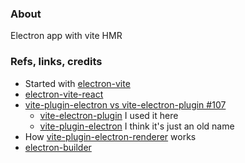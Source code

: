 ### About

Electron app with vite HMR

### Refs, links, credits

* Started with [electron-vite](https://github.com/alex8088/electron-vite)
* [electron-vite-react](https://github.com/electron-vite/electron-vite-react)
* [vite-plugin-electron vs vite-electron-plugin #107](https://github.com/electron-vite/vite-plugin-electron/issues/107)
  * [vite-electron-plugin](https://github.com/electron-vite/vite-electron-plugin) I used it here
  * [vite-plugin-electron](https://github.com/electron-vite/vite-plugin-electron) I think it's just an old name
* How [vite-plugin-electron-renderer](https://github.com/electron-vite/vite-plugin-electron-renderer) works
* [electron-builder](https://github.com/electron-userland/electron-builder)
 